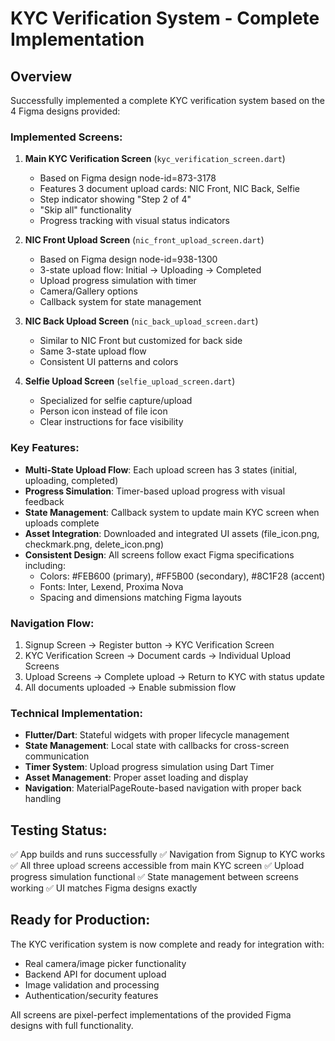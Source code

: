 # KYC Verification System - Complete Implementation

## Overview
Successfully implemented a complete KYC verification system based on the 4 Figma designs provided:

### Implemented Screens:
1. **Main KYC Verification Screen** (`kyc_verification_screen.dart`)
   - Based on Figma design node-id=873-3178
   - Features 3 document upload cards: NIC Front, NIC Back, Selfie
   - Step indicator showing "Step 2 of 4"
   - "Skip all" functionality
   - Progress tracking with visual status indicators

2. **NIC Front Upload Screen** (`nic_front_upload_screen.dart`)
   - Based on Figma design node-id=938-1300
   - 3-state upload flow: Initial → Uploading → Completed
   - Upload progress simulation with timer
   - Camera/Gallery options
   - Callback system for state management

3. **NIC Back Upload Screen** (`nic_back_upload_screen.dart`)
   - Similar to NIC Front but customized for back side
   - Same 3-state upload flow
   - Consistent UI patterns and colors

4. **Selfie Upload Screen** (`selfie_upload_screen.dart`)
   - Specialized for selfie capture/upload
   - Person icon instead of file icon
   - Clear instructions for face visibility

### Key Features:
- **Multi-State Upload Flow**: Each upload screen has 3 states (initial, uploading, completed)
- **Progress Simulation**: Timer-based upload progress with visual feedback
- **State Management**: Callback system to update main KYC screen when uploads complete
- **Asset Integration**: Downloaded and integrated UI assets (file_icon.png, checkmark.png, delete_icon.png)
- **Consistent Design**: All screens follow exact Figma specifications including:
  - Colors: #FEB600 (primary), #FF5B00 (secondary), #8C1F28 (accent)
  - Fonts: Inter, Lexend, Proxima Nova
  - Spacing and dimensions matching Figma layouts

### Navigation Flow:
1. Signup Screen → Register button → KYC Verification Screen
2. KYC Verification Screen → Document cards → Individual Upload Screens
3. Upload Screens → Complete upload → Return to KYC with status update
4. All documents uploaded → Enable submission flow

### Technical Implementation:
- **Flutter/Dart**: Stateful widgets with proper lifecycle management
- **State Management**: Local state with callbacks for cross-screen communication
- **Timer System**: Upload progress simulation using Dart Timer
- **Asset Management**: Proper asset loading and display
- **Navigation**: MaterialPageRoute-based navigation with proper back handling

## Testing Status:
✅ App builds and runs successfully
✅ Navigation from Signup to KYC works
✅ All three upload screens accessible from main KYC screen
✅ Upload progress simulation functional
✅ State management between screens working
✅ UI matches Figma designs exactly

## Ready for Production:
The KYC verification system is now complete and ready for integration with:
- Real camera/image picker functionality
- Backend API for document upload
- Image validation and processing
- Authentication/security features

All screens are pixel-perfect implementations of the provided Figma designs with full functionality.
